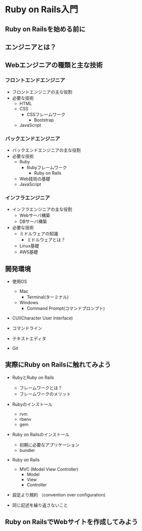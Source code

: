 # Ruby on Rails入門   

## Ruby on Railsを始める前に  

## エンジニアとは？

## Webエンジニアの種類と主な技術  

### フロントエンドエンジニア  
- フロントエンジニアの主な役割  
- 必要な技術  
  - HTML  
  - CSS  
    - CSSフレームワーク  
      - Bootstrap  
  - JavaScript  

### バックエンドエンジニア  
- バックエンドエンジニアの主な役割  
- 必要な技術
  - Ruby  
    - Rubyフレームワーク  
      - Ruby on Rails  
  - Web技術の基礎  
  - JavaScript  

### インフラエンジニア  
- インフラエンジニアの主な役割  
  - Webサーバ構築  
  - DBサーバ構築  
- 必要な技術  
  - ミドルウェアの知識  
    - ミドルウェアとは？
  - Linux基礎  
  - AWS基礎  


## 開発環境  
- 使用OS  
  - Mac  
    - Terminal(ターミナル)
  - Windows  
    - Command Prompt(コマンドプロンプト)

- CUI(Character User Interface)  
- コマンドライン  
- テキストエディタ
- Git  

## 実際にRuby on Railsに触れてみよう  

- RubyとRuby on Rails  
  - フレームワークとは？  
  - フレームワークのメリット  
- Rubyのインストール  
  - rvm  
  - rbenv  
  - gem  


- Ruby on Railsのインストール  
  - 初期に必要なアプリケーション  
  - bundler  

- Ruby on Rails  
  - MVC (Model View Controller)
    - Model  
    - View  
    - Controller  
- 設定より規約 （convention over configuration)  
- 同じ記述を繰り返さないこと  

## Ruby on RailsでWebサイトを作成してみよう  
